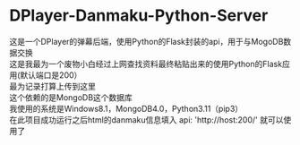 # DPlayer-Danmaku-Python-Server
这是一个DPlayer的弹幕后端，使用Python的Flask封装的api，用于与MogoDB数据交换  
这是我最为一个废物小白经过上网查找资料最终粘贴出来的使用Python的Flask应用(默认端口是200）  
最为记录打算上传到这里  
这个依赖的是MongoDB这个数据库  
我使用的系统是Windows8.1，MongoDB4.0，Python3.11（pip3）  
在此项目成功运行之后html的danmaku信息填入 api: 'http://host:200/' 就可以使用了  
